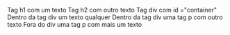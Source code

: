 Tag h1 com um texto
Tag h2 com outro texto
Tag div com id ="container"
    Dentro da tag div um texto qualquer
    Dentro da tag div uma tag p com outro texto
Fora do div uma tag p com mais um texto

